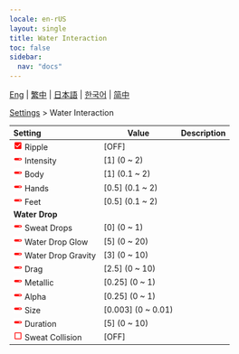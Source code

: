 ```yaml
---
locale: en-rUS
layout: single
title: Water Interaction
toc: false
sidebar:
  nav: "docs"
---
```

[Eng](/dancexr/menu/2025.4/actor/water_interaction) | [繁中](/tw/dancexr/menu/2025.4/actor/water_interaction) | [日本語](/jp/dancexr/menu/2025.4/actor/water_interaction) | [한국어](/kr/dancexr/menu/2025.4/actor/water_interaction) | [简中](/zh/dancexr/menu/2025.4/actor/water_interaction)

[Settings](../menu#Settings) > Water Interaction



| Setting | Value | Description |
| :--- | --- | :--- |
| <img src="/images/icon/ic_check_on.png" alt="check on icon"/> Ripple</nobr>| [OFF] | 
| <img src="/images/icon/ic_slider.png" alt="slider icon"/> Intensity</nobr>| [1] (0 ~ 2) | 
| <img src="/images/icon/ic_slider.png" alt="slider icon"/> Body</nobr>| [1] (0.1 ~ 2) | 
| <img src="/images/icon/ic_slider.png" alt="slider icon"/> Hands</nobr>| [0.5] (0.1 ~ 2) | 
| <img src="/images/icon/ic_slider.png" alt="slider icon"/> Feet</nobr>| [0.5] (0.1 ~ 2) | 
|  <b>Water Drop</b></nobr>|| 
| <img src="/images/icon/ic_slider.png" alt="slider icon"/> Sweat Drops</nobr>| [0] (0 ~ 1) | 
| <img src="/images/icon/ic_slider.png" alt="slider icon"/> Water Drop Glow</nobr>| [5] (0 ~ 20) | 
| <img src="/images/icon/ic_slider.png" alt="slider icon"/> Water Drop Gravity</nobr>| [3] (0 ~ 10) | 
| <img src="/images/icon/ic_slider.png" alt="slider icon"/> Drag</nobr>| [2.5] (0 ~ 10) | 
| <img src="/images/icon/ic_slider.png" alt="slider icon"/> Metallic</nobr>| [0.25] (0 ~ 1) | 
| <img src="/images/icon/ic_slider.png" alt="slider icon"/> Alpha</nobr>| [0.25] (0 ~ 1) | 
| <img src="/images/icon/ic_slider.png" alt="slider icon"/> Size</nobr>| [0.003] (0 ~ 0.01) | 
| <img src="/images/icon/ic_slider.png" alt="slider icon"/> Duration</nobr>| [5] (0 ~ 10) | 
| <img src="/images/icon/ic_check_off.png" alt="check off icon"/> Sweat Collision</nobr>| [OFF] | 
